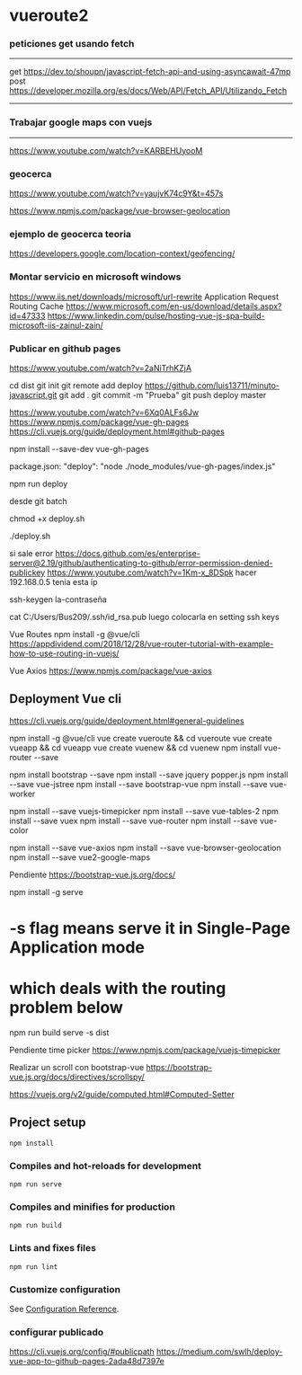# vueroute2


### peticiones get usando fetch
-------------------------
get
https://dev.to/shoupn/javascript-fetch-api-and-using-asyncawait-47mp
post
https://developer.mozilla.org/es/docs/Web/API/Fetch_API/Utilizando_Fetch

------------
### Trabajar google maps con vuejs
-------------------------------
https://www.youtube.com/watch?v=KARBEHUyooM

### geocerca
https://www.youtube.com/watch?v=yaujvK74c9Y&t=457s

https://www.npmjs.com/package/vue-browser-geolocation

### ejemplo de geocerca teoria
https://developers.google.com/location-context/geofencing/

### Montar servicio en microsoft windows
https://www.iis.net/downloads/microsoft/url-rewrite
Application Request Routing Cache
https://www.microsoft.com/en-us/download/details.aspx?id=47333
https://www.linkedin.com/pulse/hosting-vue-js-spa-build-microsoft-iis-zainul-zain/


<?xml version="1.0" encoding="UTF-8"?>
<configuration>
  <system.webServer>
    <rewrite>
      <rules>
        <rule name="Handle History Mode and custom 404/500" stopProcessing="true">
            <match url="(.*)" />
            <conditions logicalGrouping="MatchAll">
              <add input="{REQUEST_FILENAME}" matchType="IsFile" negate="true" />
              <add input="{REQUEST_FILENAME}" matchType="IsDirectory" negate="true" />
            </conditions>
          <action type="Rewrite" url="index.html" />
        </rule>
      </rules>
    </rewrite>
      <httpErrors>     
          <remove statusCode="404" subStatusCode="-1" />                
          <remove statusCode="500" subStatusCode="-1" />
          <error statusCode="404" path="/survey/notfound" responseMode="ExecuteURL" />                
          <error statusCode="500" path="/survey/error" responseMode="ExecuteURL" />
      </httpErrors>
      <modules runAllManagedModulesForAllRequests="true"/>
  </system.webServer>
</configuration>

### Publicar en github pages
https://www.youtube.com/watch?v=2aNiTrhKZjA

cd dist
git init
git remote add deploy https://github.com/luis13711/minuto-javascript.git
git add .
git commit -m "Prueba"
git push deploy master

https://www.youtube.com/watch?v=6Xq0ALFs6Jw
https://www.npmjs.com/package/vue-gh-pages
https://cli.vuejs.org/guide/deployment.html#github-pages

npm install --save-dev vue-gh-pages

package.json:
"deploy": "node ./node_modules/vue-gh-pages/index.js"

npm run deploy

desde git batch

chmod +x deploy.sh

./deploy.sh

si sale error
https://docs.github.com/es/enterprise-server@2.19/github/authenticating-to-github/error-permission-denied-publickey
https://www.youtube.com/watch?v=1Km-x_8DSpk
hacer
192.168.0.5 tenia esta ip

ssh-keygen
la-contraseña

cat C:/Users/Bus209/.ssh/id_rsa.pub
luego colocarla en setting ssh keys

Vue Routes
npm install -g @vue/cli
https://appdividend.com/2018/12/28/vue-router-tutorial-with-example-how-to-use-routing-in-vuejs/

Vue Axios
https://www.npmjs.com/package/vue-axios

Deployment Vue cli
--------------------
https://cli.vuejs.org/guide/deployment.html#general-guidelines

npm install -g @vue/cli
vue create vueroute && cd vueroute
vue create vueapp && cd vueapp
vue create vuenew && cd vuenew
npm install vue-router --save

npm install bootstrap --save
npm install --save jquery popper.js
npm install --save vue-jstree
npm install --save bootstrap-vue
npm install --save vue-worker




npm install --save vuejs-timepicker 
npm install --save vue-tables-2
npm install --save vuex
npm install --save vue-router
npm install --save vue-color


npm install --save vue-axios
npm install --save vue-browser-geolocation
npm install --save vue2-google-maps


Pendiente https://bootstrap-vue.js.org/docs/


npm install -g serve
# -s flag means serve it in Single-Page Application mode
# which deals with the routing problem below
npm run build
serve -s dist


Pendiente time picker
https://www.npmjs.com/package/vuejs-timepicker

Realizar un scroll con bootstrap-vue
https://bootstrap-vue.js.org/docs/directives/scrollspy/

https://vuejs.org/v2/guide/computed.html#Computed-Setter

## Project setup
```
npm install
```
### Compiles and hot-reloads for development
```
npm run serve
```
### Compiles and minifies for production
```
npm run build
```
### Lints and fixes files
```
npm run lint
```
### Customize configuration
See [Configuration Reference](https://cli.vuejs.org/config/).

### configurar publicado
https://cli.vuejs.org/config/#publicpath
https://medium.com/swlh/deploy-vue-app-to-github-pages-2ada48d7397e